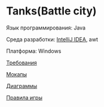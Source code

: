 # Tanks(Battle city)

Язык программирования: Java

Среда разработки: [IntelliJ IDEA](https://www.jetbrains.com/idea/download/#section=windows), awt

Платформа: Windows

[Требования](https://github.com/Skuuukaaa/Tanks/blob/master/%D0%94%D0%BE%D0%BA%D1%83%D0%BC%D0%B5%D0%BD%D1%82%D1%8B/%D0%A2%D1%80%D0%B5%D0%B1%D0%BE%D0%B2%D0%B0%D0%BD%D0%B8%D1%8F.md)

[Мокапы](https://github.com/Skuuukaaa/Tanks/tree/master/%D0%9C%D0%BE%D0%BA%D0%B0%D0%BF%D1%8B)

[Диаграммы](https://github.com/Skuuukaaa/Tanks/tree/master/%D0%94%D0%B8%D0%B0%D0%B3%D1%80%D0%B0%D0%BC%D0%BC%D1%8B)

[Правила игры](https://github.com/Skuuukaaa/Tanks/blob/master/%D0%94%D0%BE%D0%BA%D1%83%D0%BC%D0%B5%D0%BD%D1%82%D1%8B/%D0%9F%D1%80%D0%B0%D0%B2%D0%B8%D0%BB%D0%B0%20%D0%B8%D0%B3%D1%80%D1%8B.md)
